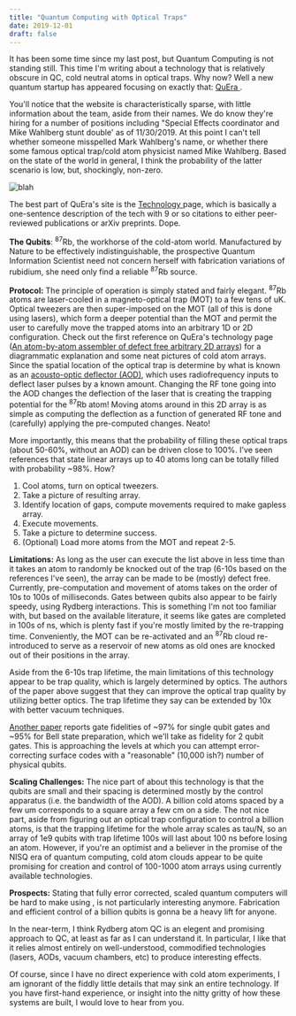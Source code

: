 ```yaml
---
title: "Quantum Computing with Optical Traps"
date: 2019-12-01
draft: false
---
```




It has been some time since my last post, but Quantum Computing is not standing still. This time I'm writing about a technology that is relatively obscure in QC, cold neutral atoms in optical traps. Why now? Well a new quantum startup has appeared focusing on exactly that: <a href="https://www.quera-computing.com"> QuEra </a>.

You'll notice that the website is characteristically sparse, with little information about the team, aside from their names. We do know they're hiring for a number of positions including "Special Effects coordinator and Mike Wahlberg stunt double' as of 11/30/2019. At this point I can't tell whether someone misspelled Mark Wahlberg's name, or whether there some famous optical trap/cold atom physicist named Mike Wahlberg. Based on the state of the world in general, I think the probability of the latter scenario is low, but, shockingly, non-zero.


![blah](/images/MikeWahlberg.png)

The best part of QuEra's site is the <a href="https://www.quera-computing.com/technology">Technology </a> page, which is basically a one-sentence description of the tech with 9 or so citations to either peer-reviewed publications or arXiv preprints. Dope.

__The Qubits__: <sup>87</sup>Rb, the workhorse of the cold-atom world. Manufactured by Nature to be effectively indistinguishable, the prospective Quantum Information Scientist need not concern herself with fabrication variations of rubidium, she need only find a reliable <sup>87</sup>Rb source.


__Protocol:__ The principle of operation is simply stated and fairly elegant. <sup>87</sup>Rb atoms are laser-cooled in a magneto-optical trap (MOT) to a few tens of uK. Optical tweezers are then super-imposed on the MOT (all of this is done using lasers), which form a deeper potential than the MOT and permit the user to carefully move the trapped atoms into an arbitrary 1D or 2D configuration. Check out the first reference on QuEra's technology page (<a href="https://arxiv.org/pdf/1607.03042.pdf">An atom-by-atom assembler of defect free arbitrary 2D arrays</a>) for a diagrammatic explanation and some neat pictures of cold atom arrays. Since the spatial location of the optical trap is determine by what is known as an <a href="https://en.wikipedia.org/wiki/Acousto-optic_modulator">acousto-optic deflector (AOD)</a>, which uses radiofrequency inputs to deflect laser pulses by a known amount. Changing the RF tone going into the AOD changes the deflection of the laser that is creating the trapping potential for the <sup>87</sup>Rb atom! Moving atoms around in this 2D array is as simple as computing the deflection as a function of generated RF tone and (carefully) applying the pre-computed changes. Neato!

More importantly, this means that the probability of filling these optical traps (about 50-60%, without an AOD) can be driven close to 100%. I've seen references that state linear arrays up to 40 atoms long can be totally filled with probability ~98%. How?

1. Cool atoms, turn on optical tweezers.
2. Take a picture of resulting array.
3. Identify location of gaps, compute movements required to make gapless array.
4. Execute movements.
5. Take a picture to determine success.
6. (Optional) Load more atoms from the MOT and repeat 2-5.

__Limitations:__ As long as the user can execute the list above in less time than it takes an atom to randomly be knocked out of the trap (6-10s based on the references I've seen), the array can be made to be (mostly) defect free. Currently, pre-computation and movement of atoms takes on the order of 10s to 100s of milliseconds. Gates between qubits also appear to be fairly speedy, using Rydberg interactions. This is something I'm not too familiar with, but based on the available literature, it seems like gates are completed in 100s of ns, which is plenty fast if you're mostly limited by the re-trapping time. Conveniently, the MOT can be re-activated and an <sup>87</sup>Rb cloud re-introduced to serve as a reservoir of new atoms as old ones are knocked out of their positions in the array.

Aside from the 6-10s trap lifetime, the main limitations of this technology appear to be trap quality, which is largely determined by optics. The authors of the paper above suggest that they can improve the optical trap quality by utilizing better optics. The trap lifetime they say can be extended by 10x with better vacuum techniques.

<a href="https://arxiv.org/pdf/1908.06101">Another paper</a> reports gate fidelities of ~97% for single qubit gates and ~95% for Bell state preparation, which we'll take as fidelity for 2 qubit gates. This is approaching the levels at which you can attempt error-correcting surface codes with a "reasonable" (10,000 ish?) number of physical qubits.

__Scaling Challenges:__ The nice part of about this technology is that the qubits are small and their spacing is determined mostly by the control apparatus (i.e. the bandwidth of the AOD). A billion cold atoms spaced by a few um corresponds to a square array a few cm on a side. The not nice part, aside from figuring out an optical trap configuration to control a billion atoms, is that the trapping lifetime for the whole array scales as tau/N, so an array of 1e9 qubits with trap lifetime 100s will last about 100 ns before losing an atom. However, if you're an optimist and a believer in the promise of the NISQ era of quantum computing, cold atom clouds appear to be quite promising for creation and control of 100-1000 atom arrays using currently available technologies.

__Prospects:__ Stating that fully error corrected, scaled quantum computers will be hard to make using <INSERT TECHNOLOGY>, is not particularly interesting anymore. Fabrication and efficient control of a billion qubits is gonna be a heavy lift for anyone.

In the near-term, I think Rydberg atom QC is an elegent and promising approach to QC, at least as far as I can understand it. In particular, I like that it relies almost entirely on well-understood, commodified technologies (lasers, AODs, vacuum chambers, etc) to produce interesting effects.

Of course, since I have no direct experience with cold atom experiments, I am ignorant of the fiddly little details that may sink an entire technology. If you have first-hand experience, or insight into the nitty gritty of how these systems are built, I would love to hear from you.
